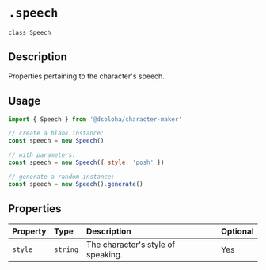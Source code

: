 # `.speech`

`class Speech`

## Description

Properties pertaining to the character's speech.

## Usage

```js
import { Speech } from '@dsoloha/character-maker'

// create a blank instance:
const speech = new Speech()

// with parameters:
const speech = new Speech({ style: 'posh' })

// generate a random instance:
const speech = new Speech().generate()
```

## Properties

| Property | Type     | Description                        | Optional |
|:---------|:---------|:-----------------------------------|:---------|
| `style`  | `string` | The character's style of speaking. | Yes      |
